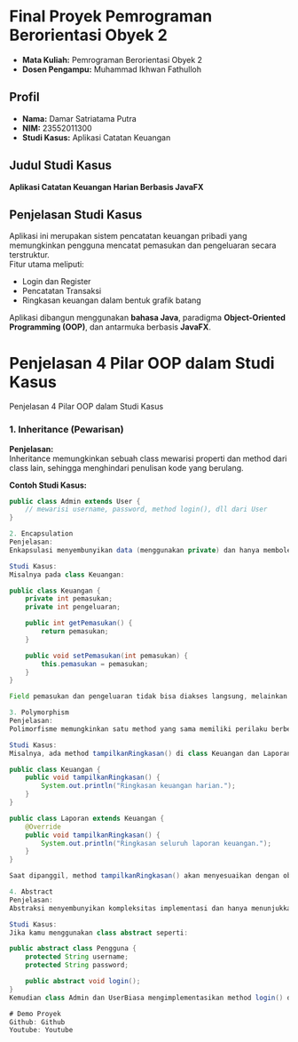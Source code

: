 # Final Proyek Pemrograman Berorientasi Obyek 2

- **Mata Kuliah:** Pemrograman Berorientasi Obyek 2  
- **Dosen Pengampu:** Muhammad Ikhwan Fathulloh

## Profil

- **Nama:** Damar Satriatama Putra  
- **NIM:** 23552011300  
- **Studi Kasus:** Aplikasi Catatan Keuangan

## Judul Studi Kasus

**Aplikasi Catatan Keuangan Harian Berbasis JavaFX**

## Penjelasan Studi Kasus

Aplikasi ini merupakan sistem pencatatan keuangan pribadi yang memungkinkan pengguna mencatat pemasukan dan pengeluaran secara terstruktur.  
Fitur utama meliputi:
- Login dan Register
- Pencatatan Transaksi
- Ringkasan keuangan dalam bentuk grafik batang

Aplikasi dibangun menggunakan **bahasa Java**, paradigma **Object-Oriented Programming (OOP)**, dan antarmuka berbasis **JavaFX**.

# Penjelasan 4 Pilar OOP dalam Studi Kasus
Penjelasan 4 Pilar OOP dalam Studi Kasus

### 1. Inheritance (Pewarisan)
**Penjelasan:**  
Inheritance memungkinkan sebuah class mewarisi properti dan method dari class lain, sehingga menghindari penulisan kode yang berulang.

**Contoh Studi Kasus:**
```java
public class Admin extends User {
    // mewarisi username, password, method login(), dll dari User
}

2. Encapsulation
Penjelasan:
Enkapsulasi menyembunyikan data (menggunakan private) dan hanya membolehkan akses melalui getter dan setter. Hal ini menjaga keamanan data.

Studi Kasus:
Misalnya pada class Keuangan:

public class Keuangan {
    private int pemasukan;
    private int pengeluaran;

    public int getPemasukan() {
        return pemasukan;
    }

    public void setPemasukan(int pemasukan) {
        this.pemasukan = pemasukan;
    }
}

Field pemasukan dan pengeluaran tidak bisa diakses langsung, melainkan melalui method getter dan setter.

3. Polymorphism
Penjelasan:
Polimorfisme memungkinkan satu method yang sama memiliki perilaku berbeda tergantung objeknya.

Studi Kasus:
Misalnya, ada method tampilkanRingkasan() di class Keuangan dan Laporan, namun dengan implementasi yang berbeda:

public class Keuangan {
    public void tampilkanRingkasan() {
        System.out.println("Ringkasan keuangan harian.");
    }
}

public class Laporan extends Keuangan {
    @Override
    public void tampilkanRingkasan() {
        System.out.println("Ringkasan seluruh laporan keuangan.");
    }
}

Saat dipanggil, method tampilkanRingkasan() akan menyesuaikan dengan objeknya.

4. Abstract
Penjelasan:
Abstraksi menyembunyikan kompleksitas implementasi dan hanya menunjukkan fitur penting dari suatu class.

Studi Kasus:
Jika kamu menggunakan class abstract seperti:

public abstract class Pengguna {
    protected String username;
    protected String password;

    public abstract void login();
}
Kemudian class Admin dan UserBiasa mengimplementasikan method login() dengan cara masing-masing.

# Demo Proyek
Github: Github
Youtube: Youtube
